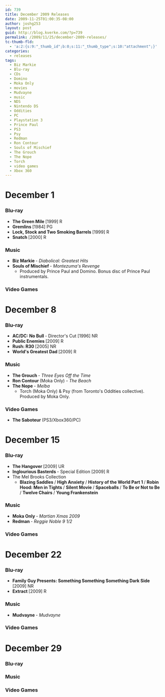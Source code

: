 ```yaml
---
id: 739
title: December 2009 Releases
date: 2009-11-25T01:00:35-08:00
author: joshg253
layout: post
guid: http://blog.kverke.com/?p=739
permalink: /2009/11/25/december-2009-releases/
tc-thumb-fld:
  - 'a:2:{s:9:"_thumb_id";b:0;s:11:"_thumb_type";s:10:"attachment";}'
categories:
  - releases
tags:
  - Biz Markie
  - Blu-ray
  - CDs
  - Domino
  - Moka Only
  - movies
  - Mudvayne
  - music
  - NDS
  - Nintendo DS
  - Oddities
  - PC
  - Playstation 3
  - Prince Paul
  - PS3
  - Psy
  - Redman
  - Ron Contour
  - Souls of Mischief
  - The Grouch
  - The Nope
  - Torch
  - video games
  - Xbox 360
---
```

<h1>December 1</h1>

<h3>Blu-ray</h3>

<ul>
    <li><strong>The Green Mile </strong>[1999] R</li>
    <li><strong>Gremlins </strong>[1984] PG</li>
    <li><strong>Lock, Stock and Two Smoking Barrels </strong>[1999] R</li>
    <li><strong>Snatch </strong>[2000] R</li>
</ul>

<h3>Music</h3>

<ul>
    <li><strong>Biz Markie </strong>- <em>Diabolical: Greatest Hits</em></li>
    <li><strong>Souls of Mischief </strong>- <em>Montezuma's Revenge</em>
<ul>
    <li>Produced by Prince Paul and Domino. Bonus disc of Prince Paul instrumentals.</li>
</ul>
</li>
</ul>

<h3>Video Games</h3>

<h1>December 8</h1>

<h3>Blu-ray</h3>

<ul>
    <li><strong>AC/DC: No Bull </strong>- Director's Cut [1996] NR</li>
    <li><strong>Public Enemies </strong>[2009] R</li>
    <li><strong>Rush: R30 </strong>[2005] NR</li>
    <li><strong>World's Greatest Dad </strong>[2009] R</li>
</ul>

<h3>Music</h3>

<ul>
    <li><strong>The Grouch </strong>- <em>Three Eyes Off the Time</em></li>
    <li><strong>Ron Contour </strong>(Moka Only) - <em>The Beach</em></li>
    <li><strong>The Nope </strong>- <em>Melba</em>
<ul>
    <li>Torch (Moka Only) &amp; Psy (from Toronto's Oddities collective). Produced by Moka Only.</li>
</ul>
</li>
</ul>

<h3>Video Games</h3>

<ul>
    <li><strong>The Saboteur </strong>(PS3/Xbox360/PC)</li>
</ul>

<h1>December 15</h1>

<h3>Blu-ray</h3>

<ul>
    <li><strong>The Hangover </strong>[2009] UR</li>
    <li><strong>Inglourious Basterds </strong>- Special Edition [2009] R</li>
    <li>The Mel Brooks Collection
<ul>
    <li><strong>Blazing Saddles </strong>/ <strong>High Anxiety </strong>/ <strong>History of the World Part 1 </strong>/ <strong>Robin Hood: Men in Tights </strong>/ <strong>Silent Movie </strong>/ <strong>Spaceballs </strong>/ <strong>To Be or Not to Be </strong>/ <strong>Twelve Chairs </strong>/ <strong>Young Frankenstein</strong></li>
</ul>
</li>
</ul>

<h3>Music</h3>

<ul>
    <li><strong>Moka Only </strong>- <em>Martian Xmas 2009</em></li>
    <li><strong>Redman </strong>- <em>Reggie Noble 9 1/2</em></li>
</ul>

<h3>Video Games</h3>

<h1>December 22</h1>

<h3>Blu-ray</h3>

<ul>
    <li><strong>Family Guy Presents: Something Something Something Dark Side </strong>[2009] NR</li>
    <li><strong>Extract </strong>[2009] R</li>
</ul>

<h3>Music</h3>

<ul>
    <li><strong>Mudvayne </strong>- <em>Mudvayne</em></li>
</ul>

<h3>Video Games</h3>

<h1>December 29</h1>

<h3>Blu-ray</h3>

<h3>Music</h3>

<h3>Video Games</h3>